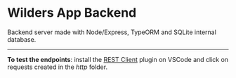 # Wilders App Backend
Backend server made with Node/Express, TypeORM and SQLite internal database.

--- 

**To test the endpoints**: install the [REST Client](https://marketplace.visualstudio.com/items?itemName=humao.rest-client) plugin on VSCode and click on requests created in the *http* folder. 